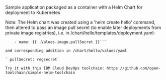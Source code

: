 Sample application packaged as a container with a Helm Chart for deployment to Kubernetes


Note: The Helm chart was created using a 'helm create hello' command, then altered to pass an image pull secret (to enable later deployments from private image registries), i.e.  in /chart/hello/templates/deployment.yaml:

``` imagePullSecrets:
    - name: {{ .Values.image.pullSecret }}```

and corresponding addition in /chart/hello/values/yaml

` pullSecret: regsecret`

Try it with this IBM Cloud DevOps toolchain: https://github.com/open-toolchain/simple-helm-toolchain
